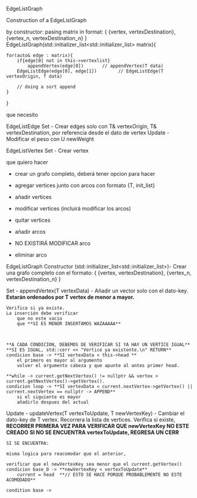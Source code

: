 EdgeListGraph

Construction of a EdgeListGraph

by constructor:
pasing matrix in format:
{ {vertex, vertexDestination},
  {vertex_n, vertexDestination_n} }
EdgeListGraph(std::initializer_list<std::initializer_list<T>> matrix){

    for(auto& edge : matrix){
        if{edge[0] not in this->vertexlist}
            appendVertex(edge[0])       // appendVertex(T data)
        EdgeListEdge(edge[0], edge[1])        // EdgeListEdge(T vertexOrigin, T data)

        // doing a sort append
    }
}




que necesito

EdgeListEdge
Set - Crear edges solo con T& vertexOrigin, T& vertexDestination, por referencia desde el dato de vertex
Update - Modificar el peso con U newWeight

EdgeListVertex
Set - Crear vertex




que quiero hacer
- crear un grafo completo, deberá tener opcion para hacer 
- agregar vertices junto con arcos con formato {T, init_list<T>}

- añadir vertices
- modificar vertices (incluirá modificar los arcos)
- quitar vertices

- añadir arcos
- NO EXISTIRÁ MODIFICAR arco
- eliminar arco

EdgeListGraph
Constructor (std::initializer_list<std::initializer_list<T>>)- Crear una grafo completo con el formato:
        { {vertex, vertexDestination},
        {vertex_n, vertexDestination_n} }

Set - appendVertex(T vertexData) - Añadir un vector solo con el dato-key.
    **Estarán ordenados por T vertex de menor a mayor.**

    Verifica si ya existe.
    La inserción debe verificar
        que no este vacio
        que **SI ES MENOR INSERTAMOS WAZAAAAA** 
        


    **A CADA CONDICION, DEBEMOS DE VERIFICAR SI YA HAY UN VERTICE IGUAL**
    **SI ES IGUAL, std::cerr << "Vertice ya existente.\n" RETURN**
    condicion base -> **SI vertexData < this->head **
        el primero es mayor al argumento
        volver el argumento cabeza y que apunte al antes primer head.
    
    **while -> current.getNextVertex() != nullptr && vertex > current.getNextVertex()->getVertex().
    condicion loop -> **SI vertexData < current.nextVertex->getVertex() || current.nextVertex == nullptr -> APPEND**
        si el siguiente es mayor
        añadirlo despues del actual

Update - updateVertex(T vertexToUpdate, T newVertexKey) - Cambiar el dato-key de T vertex.
    Recorrera la lista de vertices.
    Verifica si existe, 
    **RECORRER PRIMERA VEZ PARA VERIFICAR QUE newVertexKey NO ESTE CREADO**
    **SI NO SE ENCUENTRA vertexToUpdate, REGRESA UN CERR**

    SI SE ENCUENTRA:

    misma logica para reacomodar que el anterior,

    verificar que el newVertexKey sea menor que el current.getVertex()
    condicion base_0 -> **newVertexKey < vertexToUpdate**
        current = head  **// ESTO SE HACE PORQUE PROBABLEMENTE NO ESTE ACOMODADO**

    condition base ->